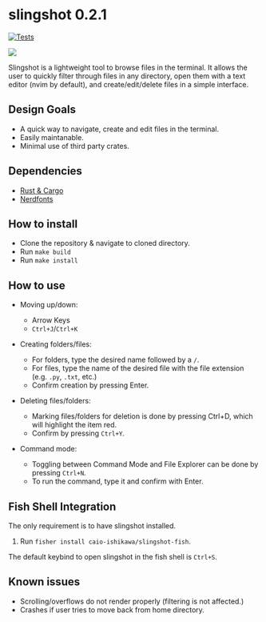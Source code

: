 slingshot 0.2.1
===============

[![Tests](https://github.com/caio-ishikawa/slingshot/actions/workflows/build.yml/badge.svg?branch=master)](https://github.com/caio-ishikawa/slingshot/actions/workflows/build.yml)

<img src="https://i.imgur.com/Psberkp.gif">

Slingshot is a lightweight tool to browse files in the terminal. It allows the user to quickly filter through files in any directory, open them with a text editor (nvim by default), and create/edit/delete files in a simple interface.

Design Goals
------------
- A quick way to navigate, create and edit files in the terminal.
- Easily maintanable.
- Minimal use of third party crates.

Dependencies
------------
- [Rust & Cargo](https://www.rust-lang.org/tools/install)
- [Nerdfonts](https://www.nerdfonts.com/)

How to install
--------------
- Clone the repository & navigate to cloned directory.
- Run `make build`
- Run `make install`

How to use
----------
- Moving up/down:
    - Arrow Keys
    - `Ctrl+J`/`Ctrl+K`

- Creating folders/files:
    - For folders, type the desired name followed by a `/`.
    - For files, type the name of the desired file with the file extension (e.g. `.py`, `.txt`, etc.)
    - Confirm creation by pressing Enter.

- Deleting files/folders:
    - Marking files/folders for deletion is done by pressing Ctrl+D, which will highlight the item red.
    - Confirm by pressing `Ctrl+Y`.

- Command mode:
    - Toggling between Command Mode and File Explorer can be done by pressing `Ctrl+N`.
    - To run the command, type it and confirm with Enter.

Fish Shell Integration
----------------------
The only requirement is to have slingshot installed.

1. Run `fisher install caio-ishikawa/slingshot-fish`.

The default keybind to open slingshot in the fish shell is `Ctrl+S`.

Known issues
------------
- Scrolling/overflows do not render properly (filtering is not affected.)
- Crashes if user tries to move back from home directory.

